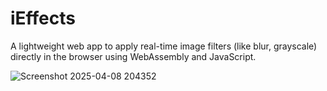 # iEffects
A lightweight web app to apply real-time image filters (like blur, grayscale) directly in the browser using WebAssembly and JavaScript.


![Screenshot 2025-04-08 204352](https://github.com/user-attachments/assets/45b4a9b5-74a4-4191-9f4f-d5e687e3a19d)



